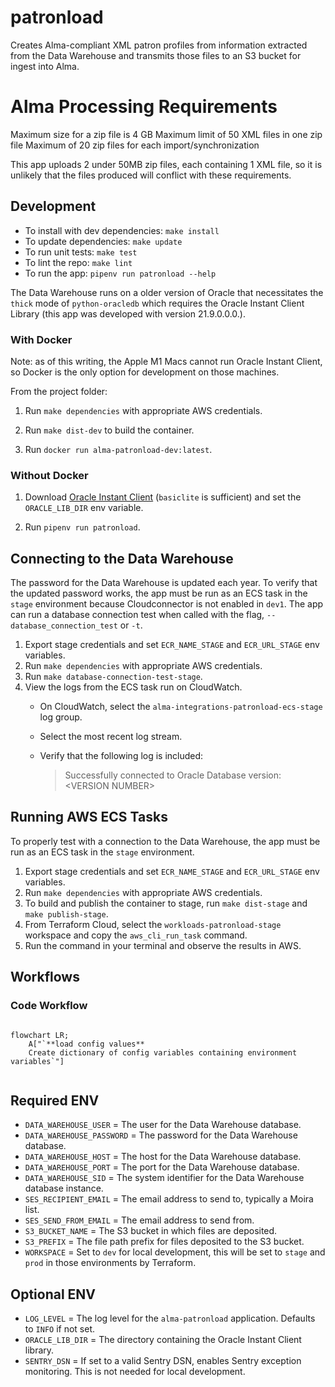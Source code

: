 # patronload

Creates Alma-compliant XML patron profiles from information extracted from the Data Warehouse and transmits those files to an S3 bucket for ingest into Alma.

# Alma Processing Requirements

Maximum size for a zip file is 4 GB
Maximum limit of 50 XML files in one zip file
Maximum of 20 zip files for each import/synchronization

This app uploads 2 under 50MB zip files, each containing 1 XML file, so it is unlikely that the files produced will conflict with these requirements.


## Development

- To install with dev dependencies: `make install`
- To update dependencies: `make update`
- To run unit tests: `make test`
- To lint the repo: `make lint`
- To run the app: `pipenv run patronload --help`

The Data Warehouse runs on a older version of Oracle that necessitates the `thick` mode of `python-oracledb` which requires the Oracle Instant Client Library (this app was developed with version 21.9.0.0.0.).

### With Docker

Note: as of this writing, the Apple M1 Macs cannot run Oracle Instant Client, so Docker is the only option for development on those machines. 

From the project folder:

1. Run `make dependencies` with appropriate AWS credentials.

2. Run `make dist-dev` to build the container.

3. Run `docker run alma-patronload-dev:latest`.

### Without Docker

1. Download [Oracle Instant Client](https://www.oracle.com/database/technologies/instant-client/downloads.html) (`basiclite` is sufficient) and set the `ORACLE_LIB_DIR` env variable.
   
2. Run `pipenv run patronload`.

## Connecting to the Data Warehouse

The password for the Data Warehouse is updated each year. To verify that the updated password works, the app must be run as an ECS task in the `stage` environment because Cloudconnector is not enabled in `dev1`. The app can run a database connection test when called with the flag, `--database_connection_test` or `-t`.

1. Export stage credentials and set `ECR_NAME_STAGE` and `ECR_URL_STAGE` env variables.
2. Run `make dependencies` with appropriate AWS credentials.
3. Run `make database-connection-test-stage`.
4. View the logs from the ECS task run on CloudWatch. 
   * On CloudWatch, select the `alma-integrations-patronload-ecs-stage` log group.
   * Select the most recent log stream. 
   * Verify that the following log is included: 

     > Successfully connected to Oracle Database version: \<VERSION NUMBER\>


## Running AWS ECS Tasks

To properly test with a connection to the Data Warehouse, the app must be run as an ECS task in the `stage` environment.

1. Export stage credentials and set `ECR_NAME_STAGE` and `ECR_URL_STAGE` env variables.
2. Run `make dependencies` with appropriate AWS credentials.
3. To build and publish the container to stage, run `make dist-stage` and `make publish-stage`. 
4. From Terraform Cloud, select the `workloads-patronload-stage` workspace and copy the `aws_cli_run_task` command.
5. Run the command in your terminal and observe the results in AWS.

## Workflows

### Code Workflow

```mermaid

flowchart LR;
    A["`**load config values**
    Create dictionary of config variables containing environment variables`"]
    

```

## Required ENV

- `DATA_WAREHOUSE_USER` = The user for the Data Warehouse database.
- `DATA_WAREHOUSE_PASSWORD` = The password for the Data Warehouse database.
- `DATA_WAREHOUSE_HOST` = The host for the Data Warehouse database.
- `DATA_WAREHOUSE_PORT` = The port for the Data Warehouse database.
- `DATA_WAREHOUSE_SID` = The system identifier for the Data Warehouse database instance.
- `SES_RECIPIENT_EMAIL` = The email address to send to, typically a Moira list.
- `SES_SEND_FROM_EMAIL` = The email address to send from.
- `S3_BUCKET_NAME` = The S3 bucket in which files are deposited.
- `S3_PREFIX` = The file path prefix for files deposited to the S3 bucket.
- `WORKSPACE` = Set to `dev` for local development, this will be set to `stage` and `prod` in those environments by Terraform.

## Optional ENV

- `LOG_LEVEL` = The log level for the `alma-patronload` application. Defaults to `INFO` if not set.
- `ORACLE_LIB_DIR` = The directory containing the Oracle Instant Client library. 
- `SENTRY_DSN` = If set to a valid Sentry DSN, enables Sentry exception monitoring. This is not needed for local development.

